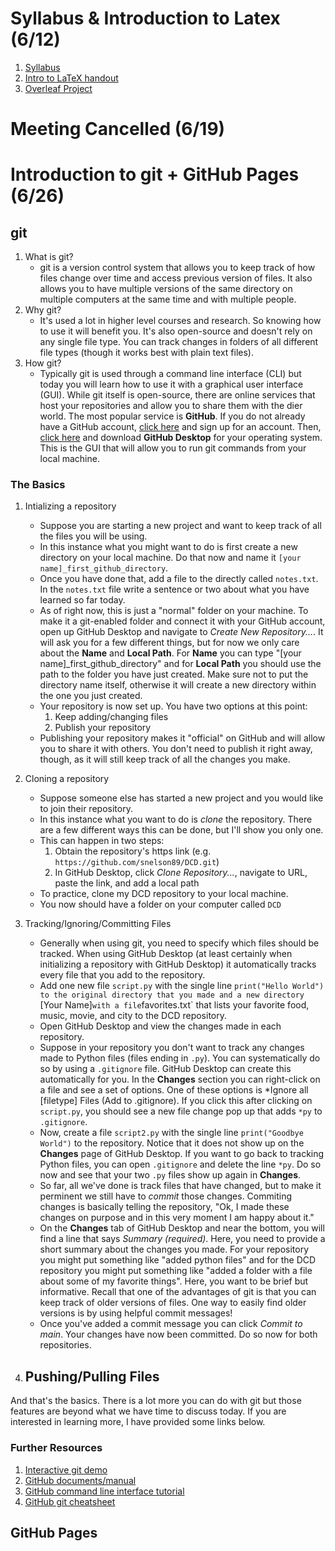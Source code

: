 # Syllabus & Introduction to Latex (6/12)

1. [Syllabus](files/syllabus.pdf)
2. [Intro to LaTeX handout](intro-to-latex.pdf)
3. [Overleaf Project](https://www.overleaf.com/read/qqqmjkskpkqq#810b0b)

# Meeting Cancelled (6/19)

# Introduction to git + GitHub Pages (6/26)

## git

1. What is git?
    - git is a version control system that allows you to keep track of how files change over time and access previous version of files. It also allows you to have multiple versions of the same directory on multiple computers at the same time and with multiple people.
2. Why git?
    - It's used a lot in higher level courses and research. So knowing how to use it will benefit you. It's also open-source and doesn't rely on any single file type. You can track changes in folders of all different file types (though it works best with plain text files).
3. How git?
    - Typically git is used through a command line interface (CLI) but today you will learn how to use it with a graphical user interface (GUI). While git itself is open-source, there are online services that host your repositories and allow you to share them with the dier world. The most popular service is **GitHub**. If you do not already have a GitHub account, [click here](https://www.github.com) and sign up for an account. Then, [click here](https://desktop.github.com) and download **GitHub Desktop** for your operating system. This is the GUI that will allow you to run git commands from your local machine.
  
### The Basics

1. Intializing a repository
    - Suppose you are starting a new project and want to keep track of all the files you will be using.
    - In this instance what you might want to do is first create a new directory on your local machine. Do that now and name it `[your name]_first_github_directory`.
    - Once you have done that, add a file to the directly called `notes.txt`. In the `notes.txt` file write a sentence or two about what you have learned so far today.
    - As of right now, this is just a "normal" folder on your machine. To make it a git-enabled folder and connect it with your GitHub account, open up GitHub Desktop and navigate to *Create New Repository...*. It will ask you for a few different things, but for now we only care about the **Name** and **Local Path**. For **Name** you can type "[your name]_first_github_directory" and for **Local Path** you should use the path to the folder you have just created. Make sure not to put the directory name itself, otherwise it will create a new directory within the one you just created.
    - Your repository is now set up. You have two options at this point:
         1. Keep adding/changing files
         2. Publish your repository  
    - Publishing your repository makes it "official" on GitHub and will allow you to share it with others. You don't need to publish it right away, though, as it will still keep track of all the changes you make.
     
2. Cloning a repository
    - Suppose someone else has started a new project and you would like to join their repository.
    - In this instance what you want to do is *clone* the repository. There are a few different ways this can be done, but I'll show you only one.
    - This can happen in two steps:
        1. Obtain the repository's https link (e.g. `https://github.com/snelson89/DCD.git`)
        2. In GitHub Desktop, click *Clone Repository...*, navigate to URL, paste the link, and add a local path  
    - To practice, clone my DCD repository to your local machine.
    - You now should have a folder on your computer called `DCD`
     
3. Tracking/Ignoring/Committing Files
    - Generally when using git, you need to specify which files should be tracked. When using GitHub Desktop (at least certainly when initializing a repository with GitHub Desktop) it automatically tracks every file that you add to the repository.
    - Add one new file `script.py` with the single line `print("Hello World") to the original directory that you made and a new directory `[Your Name]` with a file `favorites.txt` that lists your favorite food, music, movie, and city to the DCD repository.
    - Open GitHub Desktop and view the changes made in each repository.
    - Suppose in your repository you don't want to track any changes made to Python files (files ending in `.py`). You can systematically do so by using a `.gitignore` file. GitHub Desktop can create this automatically for you. In the **Changes** section you can right-click on a file and see a set of options. One of these options is *Ignore all [filetype] Files (Add to .gitignore). If you click this after clicking on `script.py`, you should see a new file change pop up that adds `*py` to `.gitignore`.
    - Now, create a file `script2.py` with the single line `print("Goodbye World")` to the repository. Notice that it does not show up on the **Changes** page of GitHub Desktop. If you want to go back to tracking Python files, you can open `.gitignore` and delete the line `*py`. Do so now and see that your two `.py` files show up again in **Changes**.
    - So far, all we've done is track files that have changed, but to make it perminent we still have to *commit* those changes. Commiting changes is basically telling the repository, "Ok, I made these changes on purpose and in this very moment I am happy about it."
    - On the **Changes** tab of GitHub Desktop and near the bottom, you will find a line that says *Summary (required)*. Here, you need to provide a short summary about the changes you made. For your repository you might put something like "added python files" and for the DCD repository you might put something like "added a folder with a file about some of my favorite things". Here, you want to be brief but informative. Recall that one of the advantages of git is that you can keep track of older versions of files. One way to easily find older versions is by using helpful commit messages!
    - Once you've added a commit message you can click *Commit to main*. Your changes have now been committed. Do so now for both repositories.
      
4. Pushing/Pulling Files
    -

And that's the basics. There is a lot more you can do with git but those features are beyond what we have time to discuss today. If you are interested in learning more, I have provided some links below.


### Further Resources

1. [Interactive git demo](https://git-scm.com/doc)
2. [GitHub documents/manual](https://docs.github.com/en/get-started)
3. [GitHub command line interface tutorial](https://docs.github.com/en/github-cli/github-cli/quickstart)
4. [GitHub git cheatsheet](https://education.github.com/git-cheat-sheet-education.pdf)


## GitHub Pages
